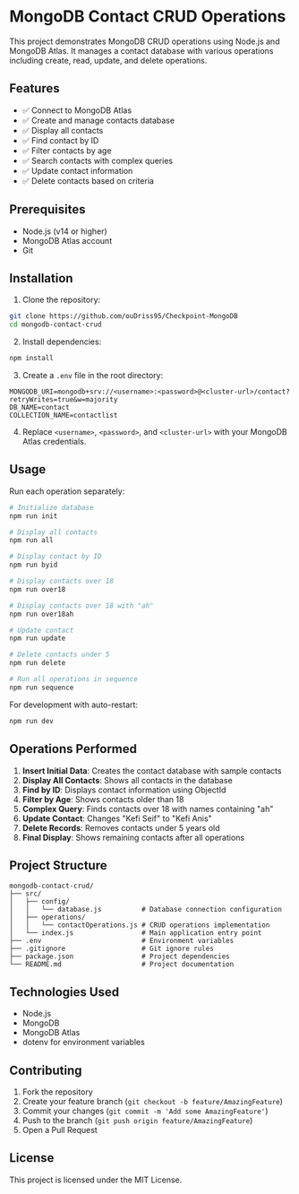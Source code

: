 # MongoDB Contact CRUD Operations

This project demonstrates MongoDB CRUD operations using Node.js and MongoDB Atlas. It manages a contact database with various operations including create, read, update, and delete operations.

## Features

- ✅ Connect to MongoDB Atlas
- ✅ Create and manage contacts database
- ✅ Display all contacts
- ✅ Find contact by ID
- ✅ Filter contacts by age
- ✅ Search contacts with complex queries
- ✅ Update contact information
- ✅ Delete contacts based on criteria

## Prerequisites

- Node.js (v14 or higher)
- MongoDB Atlas account
- Git

## Installation

1. Clone the repository:

```bash
git clone https://github.com/ouDriss95/Checkpoint-MongoDB
cd mongodb-contact-crud
```

2. Install dependencies:

```bash
npm install
```

3. Create a `.env` file in the root directory:

```env
MONGODB_URI=mongodb+srv://<username>:<password>@<cluster-url>/contact?retryWrites=true&w=majority
DB_NAME=contact
COLLECTION_NAME=contactlist
```

4. Replace `<username>`, `<password>`, and `<cluster-url>` with your MongoDB Atlas credentials.

## Usage

Run each operation separately:

```bash
# Initialize database
npm run init

# Display all contacts
npm run all

# Display contact by ID
npm run byid

# Display contacts over 18
npm run over18

# Display contacts over 18 with "ah"
npm run over18ah

# Update contact
npm run update

# Delete contacts under 5
npm run delete

# Run all operations in sequence
npm run sequence
```

For development with auto-restart:

```bash
npm run dev
```

## Operations Performed

1. **Insert Initial Data**: Creates the contact database with sample contacts
2. **Display All Contacts**: Shows all contacts in the database
3. **Find by ID**: Displays contact information using ObjectId
4. **Filter by Age**: Shows contacts older than 18
5. **Complex Query**: Finds contacts over 18 with names containing "ah"
6. **Update Contact**: Changes "Kefi Seif" to "Kefi Anis"
7. **Delete Records**: Removes contacts under 5 years old
8. **Final Display**: Shows remaining contacts after all operations

## Project Structure

```
mongodb-contact-crud/
├── src/
│   ├── config/
│   │   └── database.js          # Database connection configuration
│   ├── operations/
│   │   └── contactOperations.js # CRUD operations implementation
│   └── index.js                 # Main application entry point
├── .env                         # Environment variables
├── .gitignore                   # Git ignore rules
├── package.json                 # Project dependencies
└── README.md                    # Project documentation
```

## Technologies Used

- Node.js
- MongoDB
- MongoDB Atlas
- dotenv for environment variables

## Contributing

1. Fork the repository
2. Create your feature branch (`git checkout -b feature/AmazingFeature`)
3. Commit your changes (`git commit -m 'Add some AmazingFeature'`)
4. Push to the branch (`git push origin feature/AmazingFeature`)
5. Open a Pull Request

## License

This project is licensed under the MIT License.

